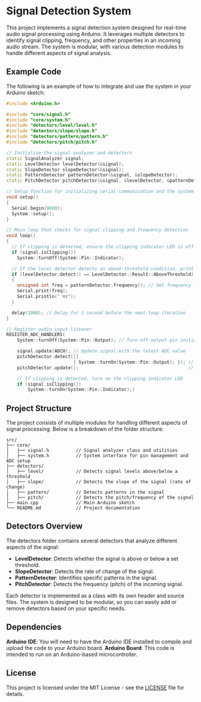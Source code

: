 # Signal Detection System

This project implements a signal detection system designed for real-time audio signal processing using Arduino. It leverages multiple detectors to identify signal clipping, frequency, and other properties in an incoming audio stream. The system is modular, with various detection modules to handle different aspects of signal analysis.

## Example Code

The following is an example of how to integrate and use the system in your Arduino sketch:

```cpp
#include <Arduino.h>

#include "core/signal.h"
#include "core/system.h"
#include "detectors/level/level.h"
#include "detectors/slope/slope.h"
#include "detectors/pattern/pattern.h"
#include "detectors/pitch/pitch.h"

// Initialize the signal analyzer and detectors
static SignalAnalyzer signal;
static LevelDetector levelDetector(&signal);
static SlopeDetector slopeDetector(&signal);
static PatternDetector patternDetector(&signal, &slopeDetector);
static PitchDetector pitchDetector(&signal, &levelDetector, &patternDetector);

// Setup function for initializing serial communication and the system
void setup()
{
  Serial.begin(9600);
  System::setup();
}

// Main loop that checks for signal clipping and frequency detection
void loop()
{
  // If clipping is detected, ensure the clipping indicator LED is off
  if (signal.isClipping())
    System::turnOff(System::Pin::Indicator);

  // If the level detector detects an above-threshold condition, print the frequency
  if (levelDetector.detect() == LevelDetector::Result::AboveThreshold)
  {
    unsigned int freq = patternDetector.frequency(); // Get frequency from pattern detector
    Serial.print(freq);
    Serial.println(" Hz");
  }

  delay(1000); // Delay for 1 second before the next loop iteration
}

// Register audio input listener
REGISTER_ADC_HANDLERS(
    System::turnOff(System::Pin::Output); // Turn off output pin initially

    signal.update(ADCH); // Update signal with the latest ADC value
    pitchDetector.detect([]
                         { System::turnOn(System::Pin::Output); }); // Detect pitch and turn on output pin
    pitchDetector.update();                                         // Update pitch detector state

    // If clipping is detected, turn on the clipping indicator LED
    if (signal.isClipping())
        System::turnOn(System::Pin::Indicator);)
```

## Project Structure

The project consists of multiple modules for handling different aspects of signal processing. Below is a breakdown of the folder structure:

```shell
src/
├── core/
│   ├── signal.h          // Signal analyzer class and utilities
│   ├── system.h          // System interface for pin management and ADC setup
├── detectors/
│   ├── level/            // Detects signal levels above/below a threshold
│   ├── slope/            // Detects the slope of the signal (rate of change)
│   ├── pattern/          // Detects patterns in the signal
│   ├── pitch/            // Detects the pitch/frequency of the signal
├── main.cpp              // Main Arduino sketch
└── README.md             // Project documentation

```

## Detectors Overview

The detectors folder contains several detectors that analyze different aspects of the signal:

- **LevelDetector**: Detects whether the signal is above or below a set threshold.
- **SlopeDetector**: Detects the rate of change of the signal.
- **PatternDetector**: Identifies specific patterns in the signal.
- **PitchDetector**: Detects the frequency (pitch) of the incoming signal.

Each detector is implemented as a class with its own header and source files. The system is designed to be modular, so you can easily add or remove detectors based on your specific needs.

## Dependencies

**Arduino IDE**: You will need to have the Arduino IDE installed to compile and upload the code to your Arduino board.
**Arduino Board**: This code is intended to run on an Arduino-based microcontroller.

## License

This project is licensed under the MIT License - see the [LICENSE](LICENSE) file for details.
